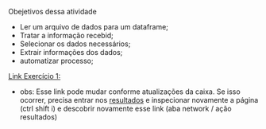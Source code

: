 Obejetivos dessa atividade
* Ler um arquivo de dados para um dataframe;
* Tratar a informação recebid;
* Selecionar os dados necessários;
* Extrair informações dos dados;
* automatizar processo;


[Link Exercício 1:](https://servicebus2.caixa.gov.br/portaldeloterias/api/resultados?modalidade=Lotof%C3%A1cil)
- obs: Esse link pode mudar conforme atualizações da caixa. Se isso ocorrer, precisa entrar nos [resultados](https://loterias.caixa.gov.br/Paginas/Download-Resultados.aspx) e inspecionar novamente a página (ctrl shift i) e descobrir novamente esse link (aba network / ação resultados)
